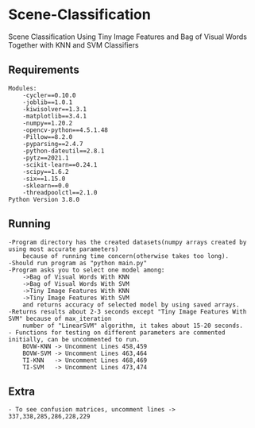 # Scene-Classification
Scene Classification Using Tiny Image Features and Bag of Visual Words Together with KNN and SVM Classifiers



## Requirements
	Modules:
		-cycler==0.10.0
		-joblib==1.0.1
		-kiwisolver==1.3.1
		-matplotlib==3.4.1
		-numpy==1.20.2
		-opencv-python==4.5.1.48
		-Pillow==8.2.0
		-pyparsing==2.4.7
		-python-dateutil==2.8.1
		-pytz==2021.1
		-scikit-learn==0.24.1
		-scipy==1.6.2
		-six==1.15.0
		-sklearn==0.0
		-threadpoolctl==2.1.0
	Python Version 3.8.0

## Running
	-Program directory has the created datasets(numpy arrays created by using most accurate parameters)
		because of running time concern(otherwise takes too long).
	-Should run program as "python main.py"
	-Program asks you to select one model among:
		->Bag of Visual Words With KNN
		->Bag of Visual Words With SVM
		->Tiny Image Features With KNN
		->Tiny Image Features With SVM
		and returns accuracy of selected model by using saved arrays.
	-Returns results about 2-3 seconds except "Tiny Image Features With SVM" because of max_iteration
		number of "LinearSVM" algorithm, it takes about 15-20 seconds.
	- Functions for testing on different parameters are commented initially, can be uncommented to run.
		BOVW-KNN -> Uncomment Lines 458,459
		BOVW-SVM -> Uncomment Lines 463,464
		TI-KNN   -> Uncomment Lines 468,469
		TI-SVM	 -> Uncomment Lines 473,474
## Extra 
	- To see confusion matrices, uncomment lines ->  337,338,285,286,228,229
	
